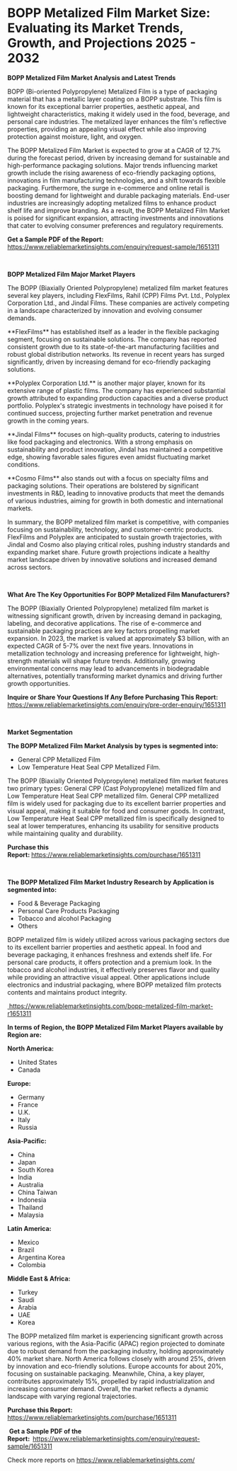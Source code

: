 <p><h1>BOPP Metalized Film Market Size: Evaluating its Market Trends, Growth, and Projections 2025 - 2032</h1></p><p><strong>BOPP Metalized Film Market Analysis and Latest Trends</strong></p>
<p><p>BOPP (Bi-oriented Polypropylene) Metalized Film is a type of packaging material that has a metallic layer coating on a BOPP substrate. This film is known for its exceptional barrier properties, aesthetic appeal, and lightweight characteristics, making it widely used in the food, beverage, and personal care industries. The metalized layer enhances the film's reflective properties, providing an appealing visual effect while also improving protection against moisture, light, and oxygen.</p><p>The BOPP Metalized Film Market is expected to grow at a CAGR of 12.7% during the forecast period, driven by increasing demand for sustainable and high-performance packaging solutions. Major trends influencing market growth include the rising awareness of eco-friendly packaging options, innovations in film manufacturing technologies, and a shift towards flexible packaging. Furthermore, the surge in e-commerce and online retail is boosting demand for lightweight and durable packaging materials. End-user industries are increasingly adopting metalized films to enhance product shelf life and improve branding. As a result, the BOPP Metalized Film Market is poised for significant expansion, attracting investments and innovations that cater to evolving consumer preferences and regulatory requirements.</p></p>
<p><strong>Get a Sample PDF of the Report:&nbsp;</strong> <a href="https://www.reliablemarketinsights.com/enquiry/request-sample/1651311?utm_campaign=2214&utm_medium=2&utm_source=Github&utm_content=ia&utm_term=04042025&utm_id=bopp-metalized-film">https://www.reliablemarketinsights.com/enquiry/request-sample/1651311</a></p>
<p>&nbsp;</p>
<p><strong>BOPP Metalized Film Major Market Players</strong></p>
<p><p>The BOPP (Biaxially Oriented Polypropylene) metalized film market features several key players, including FlexFilms, Rahil (CPP) Films Pvt. Ltd., Polyplex Corporation Ltd., and Jindal Films. These companies are actively competing in a landscape characterized by innovation and evolving consumer demands.</p><p>**FlexFilms** has established itself as a leader in the flexible packaging segment, focusing on sustainable solutions. The company has reported consistent growth due to its state-of-the-art manufacturing facilities and robust global distribution networks. Its revenue in recent years has surged significantly, driven by increasing demand for eco-friendly packaging solutions.</p><p>**Polyplex Corporation Ltd.** is another major player, known for its extensive range of plastic films. The company has experienced substantial growth attributed to expanding production capacities and a diverse product portfolio. Polyplex's strategic investments in technology have poised it for continued success, projecting further market penetration and revenue growth in the coming years.</p><p>**Jindal Films** focuses on high-quality products, catering to industries like food packaging and electronics. With a strong emphasis on sustainability and product innovation, Jindal has maintained a competitive edge, showing favorable sales figures even amidst fluctuating market conditions.</p><p>**Cosmo Films** also stands out with a focus on specialty films and packaging solutions. Their operations are bolstered by significant investments in R&D, leading to innovative products that meet the demands of various industries, aiming for growth in both domestic and international markets.</p><p>In summary, the BOPP metalized film market is competitive, with companies focusing on sustainability, technology, and customer-centric products. FlexFilms and Polyplex are anticipated to sustain growth trajectories, with Jindal and Cosmo also playing critical roles, pushing industry standards and expanding market share. Future growth projections indicate a healthy market landscape driven by innovative solutions and increased demand across sectors.</p></p>
<p>&nbsp;</p>
<p><strong>What Are The Key Opportunities For BOPP Metalized Film Manufacturers?</strong></p>
<p><p>The BOPP (Biaxially Oriented Polypropylene) metalized film market is witnessing significant growth, driven by increasing demand in packaging, labeling, and decorative applications. The rise of e-commerce and sustainable packaging practices are key factors propelling market expansion. In 2023, the market is valued at approximately $3 billion, with an expected CAGR of 5-7% over the next five years. Innovations in metallization technology and increasing preference for lightweight, high-strength materials will shape future trends. Additionally, growing environmental concerns may lead to advancements in biodegradable alternatives, potentially transforming market dynamics and driving further growth opportunities.</p></p>
<p><strong>Inquire or Share Your Questions If Any Before Purchasing This Report:</strong> <a href="https://www.reliablemarketinsights.com/enquiry/pre-order-enquiry/1651311?utm_campaign=2214&utm_medium=2&utm_source=Github&utm_content=ia&utm_term=04042025&utm_id=bopp-metalized-film">https://www.reliablemarketinsights.com/enquiry/pre-order-enquiry/1651311</a></p>
<p>&nbsp;</p>
<p><strong>Market Segmentation</strong></p>
<p><strong>The BOPP Metalized Film Market Analysis by types is segmented into:</strong></p>
<p><ul><li>General CPP Metallized Film</li><li>Low Temperature Heat Seal CPP Metallized Film.</li></ul></p>
<p><p>The BOPP (Biaxially Oriented Polypropylene) metalized film market features two primary types: General CPP (Cast Polypropylene) metallized film and Low Temperature Heat Seal CPP metallized film. General CPP metallized film is widely used for packaging due to its excellent barrier properties and visual appeal, making it suitable for food and consumer goods. In contrast, Low Temperature Heat Seal CPP metallized film is specifically designed to seal at lower temperatures, enhancing its usability for sensitive products while maintaining quality and durability.</p></p>
<p><strong>Purchase this Report:&nbsp;</strong><a href="https://www.reliablemarketinsights.com/purchase/1651311?utm_campaign=2214&utm_medium=2&utm_source=Github&utm_content=ia&utm_term=04042025&utm_id=bopp-metalized-film">https://www.reliablemarketinsights.com/purchase/1651311</a></p>
<p>&nbsp;</p>
<p><strong>The BOPP Metalized Film Market Industry Research by Application is segmented into:</strong></p>
<p><ul><li>Food & Beverage Packaging</li><li>Personal Care Products Packaging</li><li>Tobacco and alcohol Packaging</li><li>Others</li></ul></p>
<p><p>BOPP metalized film is widely utilized across various packaging sectors due to its excellent barrier properties and aesthetic appeal. In food and beverage packaging, it enhances freshness and extends shelf life. For personal care products, it offers protection and a premium look. In the tobacco and alcohol industries, it effectively preserves flavor and quality while providing an attractive visual appeal. Other applications include electronics and industrial packaging, where BOPP metalized film protects contents and maintains product integrity.</p></p>
<p><a href="https://www.reliablemarketinsights.com/bopp-metalized-film-market-r1651311?utm_campaign=2214&utm_medium=2&utm_source=Github&utm_content=ia&utm_term=04042025&utm_id=bopp-metalized-film">&nbsp;https://www.reliablemarketinsights.com/bopp-metalized-film-market-r1651311</a></p>
<p><strong>In terms of Region, the BOPP Metalized Film Market Players available by Region are:</strong></p>
<p>
    <p> <strong> North America: </strong>
        <ul>
            <li>United States</li>
            <li>Canada</li>
        </ul>
        </p> 
    <p> <strong> Europe: </strong>
        <ul>
            <li>Germany</li>
            <li>France</li>
            <li>U.K.</li>
            <li>Italy</li>
            <li>Russia</li>
        </ul>
        </p> 
    <p> <strong> Asia-Pacific: </strong>
        <ul>
            <li>China</li>
            <li>Japan</li>
            <li>South Korea</li>
            <li>India</li>
            <li>Australia</li>
            <li>China Taiwan</li>
            <li>Indonesia</li>
            <li>Thailand</li>
            <li>Malaysia</li>
        </ul>
        </p> 
    <p> <strong> Latin America: </strong>
        <ul>
            <li>Mexico</li>
            <li>Brazil</li>
            <li>Argentina Korea</li>
            <li>Colombia</li>
        </ul>
        </p> 
    <p> <strong> Middle East & Africa: </strong>
        <ul>
            <li>Turkey</li>
            <li>Saudi</li>
            <li>Arabia</li>
            <li>UAE</li>
            <li>Korea</li>
        </ul>
    </p>
    </p>
<p><p>The BOPP metalized film market is experiencing significant growth across various regions, with the Asia-Pacific (APAC) region projected to dominate due to robust demand from the packaging industry, holding approximately 40% market share. North America follows closely with around 25%, driven by innovation and eco-friendly solutions. Europe accounts for about 20%, focusing on sustainable packaging. Meanwhile, China, a key player, contributes approximately 15%, propelled by rapid industrialization and increasing consumer demand. Overall, the market reflects a dynamic landscape with varying regional trajectories.</p></p>
<p><strong>Purchase this Report: </strong><a href="https://www.reliablemarketinsights.com/purchase/1651311?utm_campaign=2214&utm_medium=2&utm_source=Github&utm_content=ia&utm_term=04042025&utm_id=bopp-metalized-film">https://www.reliablemarketinsights.com/purchase/1651311</a></p>
<p>&nbsp;<strong>Get a Sample PDF of the Report:&nbsp;&nbsp;</strong><a href="https://www.reliablemarketinsights.com/enquiry/request-sample/1651311?utm_campaign=2214&utm_medium=2&utm_source=Github&utm_content=ia&utm_term=04042025&utm_id=bopp-metalized-film">https://www.reliablemarketinsights.com/enquiry/request-sample/1651311</a></p>
<p><strong></strong></p>
<p>Check more reports on <a href="https://www.reliablemarketinsights.com/?utm_campaign=2214&utm_medium=2&utm_source=Github&utm_content=ia&utm_term=04042025&utm_id=bopp-metalized-film">https://www.reliablemarketinsights.com/</a></p>